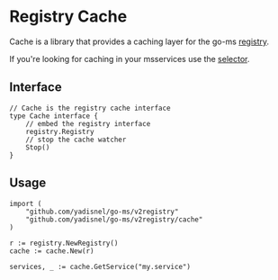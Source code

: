 # Registry Cache 

Cache is a library that provides a caching layer for the go-ms [registry](https://godoc.org/github.com/yadisnel/go-ms/v2registry#Registry).

If you're looking for caching in your msservices use the [selector](https://ms.mu/docs/fault-tolerance.html#caching-discovery).

## Interface

```
// Cache is the registry cache interface
type Cache interface {
	// embed the registry interface
	registry.Registry
	// stop the cache watcher
	Stop()
}
```

## Usage

```
import (
	"github.com/yadisnel/go-ms/v2registry"
	"github.com/yadisnel/go-ms/v2registry/cache"
)

r := registry.NewRegistry()
cache := cache.New(r)

services, _ := cache.GetService("my.service")
```
